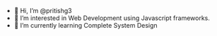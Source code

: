 - 👋 Hi, I’m @pritishg3
- 👀 I’m interested in Web Development using Javascript frameworks.
- 🌱 I’m currently learning Complete System Design


<!---
pritishg3/pritishg3 is a ✨ special ✨ repository because its `README.md` (this file) appears on your GitHub profile.
You can click the Preview link to take a look at your changes.
--->
